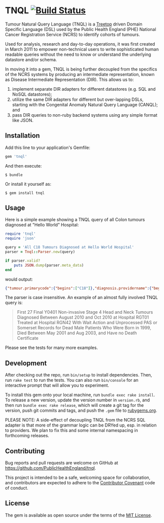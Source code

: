# TNQL [![Build Status](https://travis-ci.org/PublicHealthEngland/tnql.svg?branch=master)](https://travis-ci.org/PublicHealthEngland/tnql)

Tumour Natural Query Language (TNQL) is a [Treetop](http://treetop.rubyforge.org/) driven Domain Specific Language (DSL) used by the Public Health England (PHE) National Cancer Registration Service (NCRS) to identify cohorts of tumours.

Used for analysis, research and day-to-day operations, it was first created in March 2011 to empower non-technical users to write sophisticated human readable queries without the need to know or understand the underlying datastore and/or schema.

In moving it into a gem, TNQL is being further decoupled from the specifics of the NCRS systems by producing an intermediate representation, known as Disease Intermediate Representation (DIR). This allows us to:

1. implement separate DIR adapters for different datastores (e.g. SQL and NoSQL datastores);
2. utilize the same DIR adapters for different but over-lapping DSLs, starting with the Congenital Anomaly Natural Query Language (CANQL); and
3. pass DIR queries to non-ruby backend systems using any simple format like JSON.

## Installation

Add this line to your application's Gemfile:

```ruby
gem 'tnql'
```

And then execute:

    $ bundle

Or install it yourself as:

    $ gem install tnql

## Usage

Here is a simple example showing a TNQL query of all Colon tumours diagnosed at "Hello World" Hospital:

```ruby
require 'tnql'
require 'json'

query = 'All C18 Tumours Diagnosed at Hello World Hospital'
parser = Tnql::Parser.new(query)

if parser.valid?
	puts JSON.dump(parser.meta_data)
end
```

would output:

```json
{"tumour.primarycode":{"begins":["C18"]},"diagnosis.providername":{"begins":"HELLO WORLD","interval":"29...49"}}
```

The parser is case insensitive. An example of an almost fully involved TNQL query is:

> First 27 Final Y0401 Non-invasive Stage 4 Head and Neck Tumours Diagnosed Between August 2010 and Oct 2010 at Hospital RGT01 Treated at Hospital RGN42 With Wait Action and Unprocessed PAS or Somerset Records for Dead Male Patients Who Were Born in 1999, Died Between May 2001 and Aug 2003, and Have no Death Certificate

Please see the tests for many more examples.

## Development

After checking out the repo, run `bin/setup` to install dependencies. Then, run `rake test` to run the tests. You can also run `bin/console` for an interactive prompt that will allow you to experiment.

To install this gem onto your local machine, run `bundle exec rake install`. To release a new version, update the version number in `version.rb`, and then run `bundle exec rake release`, which will create a git tag for the version, push git commits and tags, and push the `.gem` file to [rubygems.org](https://rubygems.org).

PLEASE NOTE: A side-effect of decoupling TNQL from the NCRS SQL adapter is that more of the grammar logic can be DRYed up, esp. in relation to providers. We plan to fix this and some internal namespacing in forthcoming releases.

## Contributing

Bug reports and pull requests are welcome on GitHub at https://github.com/PublicHealthEngland/tnql.

This project is intended to be a safe, welcoming space for collaboration, and contributors are expected to adhere to the [Contributor Covenant](http://contributor-covenant.org) code of conduct.

## License

The gem is available as open source under the terms of the [MIT License](http://opensource.org/licenses/MIT).


